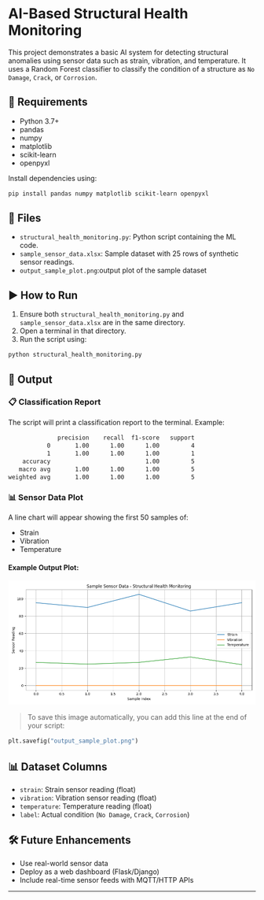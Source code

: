 
# AI-Based Structural Health Monitoring

This project demonstrates a basic AI system for detecting structural anomalies using sensor data such as strain, vibration, and temperature. It uses a Random Forest classifier to classify the condition of a structure as `No Damage`, `Crack`, or `Corrosion`.

## 🔧 Requirements

- Python 3.7+
- pandas
- numpy
- matplotlib
- scikit-learn
- openpyxl

Install dependencies using:

```bash
pip install pandas numpy matplotlib scikit-learn openpyxl
```

## 📁 Files

- `structural_health_monitoring.py`: Python script containing the ML code.
- `sample_sensor_data.xlsx`: Sample dataset with 25 rows of synthetic sensor readings.
- `output_sample_plot.png`:output plot of the sample dataset

## ▶️ How to Run

1. Ensure both `structural_health_monitoring.py` and `sample_sensor_data.xlsx` are in the same directory.
2. Open a terminal in that directory.
3. Run the script using:

```bash
python structural_health_monitoring.py
```

## 🧾 Output

### 📋 Classification Report

The script will print a classification report to the terminal. Example:

```
              precision    recall  f1-score   support
           0       1.00      1.00      1.00         4
           1       1.00      1.00      1.00         1
    accuracy                           1.00         5
   macro avg       1.00      1.00      1.00         5
weighted avg       1.00      1.00      1.00         5
```

### 📊 Sensor Data Plot

A line chart will appear showing the first 50 samples of:

* Strain
* Vibration
* Temperature

#### Example Output Plot:

![Sensor Data Plot](output_sample_plot.png)

> To save this image automatically, you can add this line at the end of your script:

```python
plt.savefig("output_sample_plot.png")
```

## 📊 Dataset Columns

* `strain`: Strain sensor reading (float)
* `vibration`: Vibration sensor reading (float)
* `temperature`: Temperature reading (float)
* `label`: Actual condition (`No Damage`, `Crack`, `Corrosion`)

## 🛠 Future Enhancements

* Use real-world sensor data
* Deploy as a web dashboard (Flask/Django)
* Include real-time sensor feeds with MQTT/HTTP APIs

---













